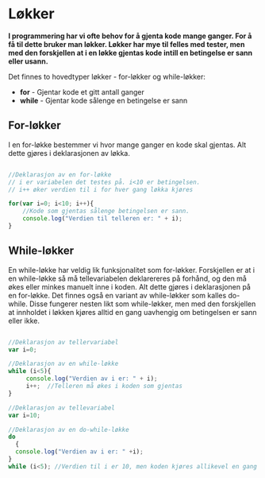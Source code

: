 Løkker
======

**I programmering har vi ofte behov for å gjenta kode mange ganger. For å få til dette bruker man løkker. Løkker har mye til felles med tester, men med den forskjellen at i en løkke gjentas kode intill en betingelse er sann eller usann.**

Det finnes to hovedtyper løkker - for-løkker og while-løkker:

+ **for** - Gjentar kode et gitt antall ganger
+ **while** - Gjentar kode sålenge en betingelse er sann

For-løkker
----------

I en for-løkke bestemmer vi hvor mange ganger en kode skal gjentas. Alt dette gjøres i deklarasjonen av løkka.

``` javascript

//Deklarasjon av en for-løkke
// i er variabelen det testes på. i<10 er betingelsen.
// i++ øker verdien til i for hver gang løkka kjøres

for(var i=0; i<10; i++){
    //Kode som gjentas sålenge betingelsen er sann.
    console.log("Verdien til telleren er: " + i);
}
```

While-løkker
------------

En while-løkke har veldig lik funksjonalitet som for-løkker. Forskjellen er at i en while-løkke så må tellevariabelen deklarereres på forhånd, og den må økes eller minkes manuelt inne i koden. Alt dette gjøres i deklarasjonen på en for-løkke. Det finnes også en variant av while-løkker som kalles do-while. Disse fungerer nesten likt som while-løkker, men med den forskjellen at innholdet i løkken kjøres alltid en gang uavhengig om betingelsen er sann eller ikke.

``` javascript

//Deklarasjon av tellervariabel
var i=0;

//Deklarasjon av en while-løkke
while (i<5){
     console.log("Verdien av i er: " + i);
     i++;  //Telleren må økes i koden som gjentas
}

//Deklarasjon av tellevariabel
var i=10;

//Deklarasjon av en do-while-løkke
do
  {
  console.log("Verdien av i er: " +i);
}
while (i<5); //Verdien til i er 10, men koden kjøres allikevel en gang
```
